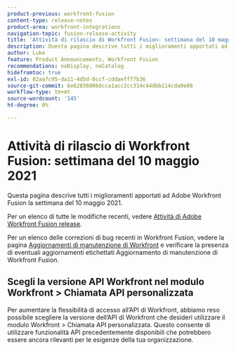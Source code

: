 ```yaml
---
product-previous: workfront-fusion
content-type: release-notes
product-area: workfront-integrations
navigation-topic: fusion-release-activity
title: 'Attività di rilascio di Workfront Fusion: settimana del 10 maggio 2021'
description: Questa pagina descrive tutti i miglioramenti apportati ad Adobe Workfront Fusion la settimana del 10 maggio 2021.
author: Luke
feature: Product Announcements, Workfront Fusion
recommendations: noDisplay, noCatalog
hidefromtoc: true
exl-id: 82aa7c95-da11-4d5d-8ccf-cddaefff7b36
source-git-commit: 6e62836006dcca1acc2cc314c44dbb114cda0e08
workflow-type: tm+mt
source-wordcount: '145'
ht-degree: 0%

---
```


# Attività di rilascio di Workfront Fusion: settimana del 10 maggio 2021

Questa pagina descrive tutti i miglioramenti apportati ad Adobe Workfront Fusion la settimana del 10 maggio 2021.

Per un elenco di tutte le modifiche recenti, vedere [Attività di Adobe Workfront Fusion release](/help/workfront-fusion/fusion-product-releases/fusion-release-activity.md).

Per un elenco delle correzioni di bug recenti in Workfront Fusion, vedere la pagina [Aggiornamenti di manutenzione di Workfront](https://experienceleague.adobe.com/docs/workfront-known-issues/releases/current-updates.html?lang=it) e verificare la presenza di eventuali aggiornamenti etichettati Aggiornamento di manutenzione di Workfront Fusion.

## Scegli la versione API Workfront nel modulo Workfront > Chiamata API personalizzata

Per aumentare la flessibilità di accesso all’API di Workfront, abbiamo reso possibile scegliere la versione dell’API di Workfront che desideri utilizzare il modulo Workfront > Chiamata API personalizzata. Questo consente di utilizzare funzionalità API precedentemente disponibili che potrebbero essere ancora rilevanti per le esigenze della tua organizzazione.
